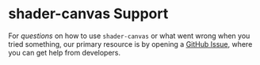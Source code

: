 # shader-canvas Support

For _questions_ on how to use `shader-canvas` or what went wrong when you tried something, our primary resource is by opening a
[GitHub Issue](https://github.com/signal-noise/shader-canvas/issues), where you can get help from developers.
